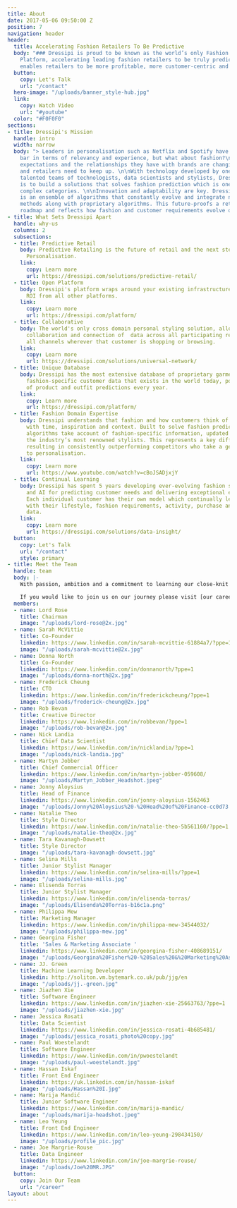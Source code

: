 ```yaml
---
title: About
date: 2017-05-06 09:50:00 Z
position: 7
navigation: header
header:
  title: Accelerating Fashion Retailers To Be Predictive
  body: "### Dressipi is proud to be known as the world’s only Fashion Prediction
    Platform, accelerating leading fashion retailers to be truly predictive. This
    enables retailers to be more profitable, more customer-centric and more efficient."
  button:
    copy: Let's Talk
    url: "/contact"
  hero-image: "/uploads/banner_style-hub.jpg"
  link:
    copy: Watch Video
    url: "#youtube"
  color: "#F0F0F0"
sections:
- title: Dressipi's Mission
  handle: intro
  width: narrow
  body: "> Leaders in personalisation such as Netflix and Spotify have raised the
    bar in terms of relevancy and experience, but what about fashion?\n\nConsumer’s
    expectations and the relationships they have with brands are changing rapidly,
    and retailers need to keep up. \n\nWith technology developed by one of the most
    talented teams of technologists, data scientists and stylists, Dressipi's mission
    is to build a solutions that solves fashion prediction which is one of the most
    complex categories. \n\nInnovation and adaptability are key. Dressipi's solution
    is an ensemble of algorithms that constantly evolve and integrate newly discovered
    methods along with proprietary algorithms. This future-proofs a retailer’s personalisation
    roadmap and reflects how fashion and customer requirements evolve over time."
- title: What Sets Dressipi Apart
  handle: why-us
  columns: 2
  subsections:
  - title: Predictive Retail
    body: Predictive Retailing is the future of retail and the next step up from 1-2-1
      Personalisation.
    link:
      copy: Learn more
      url: https://dressipi.com/solutions/predictive-retail/
  - title: Open Platform
    body: Dressipi's platform wraps around your existing infrastructure to improve
      ROI from all other platforms.
    link:
      copy: Learn more
      url: https://dressipi.com/platform/
  - title: Collaborative
    body: The world's only cross domain personal styling solution, allowing for the
      collaboration and connection of  data across all participating retailers and
      all channels wherever that customer is shopping or browsing.
    link:
      copy: Learn more
      url: https://dressipi.com/solutions/universal-network/
  - title: Unique Database
    body: Dressipi has the most extensive database of proprietary garment data and
      fashion-specific customer data that exists in the world today, powering billions
      of product and outfit predictions every year.
    link:
      copy: Learn more
      url: https://dressipi.com/platform/
  - title: Fashion Domain Expertise
    body: Dressipi understands that fashion and how customers think of fashion changes
      with time, inspiration and context. Built to solve fashion prediction, Dressipi's
      algorithms take account of fashion-specific information, updated by some of
      the industry’s most renowned stylists. This represents a key differentiator,
      resulting in consistently outperforming competitors who take a general approach
      to personalisation.
    link:
      copy: Learn more
      url: https://www.youtube.com/watch?v=cBoJSADjxjY
  - title: Continual Learning
    body: Dressipi has spent 5 years developing ever-evolving fashion specific ML
      and AI for predicting customer needs and delivering exceptional experiences.
      Each individual customer has their own model which continually learns and evolves
      with their lifestyle, fashion requirements, activity, purchase and preference
      data.
    link:
      copy: Learn more
      url: https://dressipi.com/solutions/data-insight/
  button:
    copy: Let's Talk
    url: "/contact"
    style: primary
- title: Meet the Team
  handle: team
  body: |-
    With passion, ambition and a commitment to learning our close-knit team support, challenge and inspire each other every day. Our expert technologists, data scientists and fashion stylists work side by side with the common goal of shaping the future of retail.

    If you would like to join us on our journey please visit [our careers page](/careers) to see what roles we are currently hiring for.
  members:
  - name: Lord Rose
    title: Chairman
    image: "/uploads/lord-rose@2x.jpg"
  - name: Sarah McVittie
    title: Co-Founder
    linkedin: https://www.linkedin.com/in/sarah-mcvittie-61884a7/?ppe=1
    image: "/uploads/sarah-mcvittie@2x.jpg"
  - name: Donna North
    title: Co-Founder
    linkedin: https://www.linkedin.com/in/donnanorth/?ppe=1
    image: "/uploads/donna-north@2x.jpg"
  - name: Frederick Cheung
    title: CTO
    linkedin: https://www.linkedin.com/in/frederickcheung/?ppe=1
    image: "/uploads/frederick-cheung@2x.jpg"
  - name: Rob Bevan
    title: Creative Director
    linkedin: https://www.linkedin.com/in/robbevan/?ppe=1
    image: "/uploads/rob-bevan@2x.jpg"
  - name: Nick Landia
    title: Chief Data Scientist
    linkedin: https://www.linkedin.com/in/nicklandia/?ppe=1
    image: "/uploads/nick-landia.jpg"
  - name: Martyn Jobber
    title: Chief Commercial Officer
    linkedin: https://www.linkedin.com/in/martyn-jobber-059608/
    image: "/uploads/Martyn_Jobber_Headshot.jpeg"
  - name: Jonny Aloysius
    title: Head of Finance
    linkedin: https://www.linkedin.com/in/jonny-aloysius-1562463
    image: "/uploads/Jonny%20Aloysius%20-%20Head%20of%20Finance-cc0d73.jpg"
  - name: Natalie Theo
    title: Style Director
    linkedin: https://www.linkedin.com/in/natalie-theo-5b561160/?ppe=1
    image: "/uploads/natalie-theo@2x.jpg"
  - name: Tara Kavanagh-Dowsett
    title: Style Director
    image: "/uploads/tara-kavanagh-dowsett.jpg"
  - name: Selina Mills
    title: Junior Stylist Manager
    linkedin: https://www.linkedin.com/in/selina-mills/?ppe=1
    image: "/uploads/selina-mills.jpg"
  - name: Elisenda Torras
    title: Junior Stylist Manager
    linkedin: https://www.linkedin.com/in/elisenda-torras/
    image: "/uploads/Elisenda%20Torras-b16c1a.png"
  - name: Philippa Mew
    title: Marketing Manager
    linkedin: https://www.linkedin.com/in/philippa-mew-34544032/
    image: "/uploads/philippa-mew.jpg"
  - name: Georgina Fisher
    title: 'Sales & Marketing Associate '
    linkedin: https://www.linkedin.com/in/georgina-fisher-408689151/
    image: "/uploads/Georgina%20Fisher%20-%20Sales%20&%20Marketing%20Associate.jpg"
  - name: JJ. Green
    title: Machine Learning Developer
    linkedin: http://soliton.vm.bytemark.co.uk/pub/jjg/en
    image: "/uploads/jj.-green.jpg"
  - name: Jiazhen Xie
    title: Software Engineer
    linkedin: https://www.linkedin.com/in/jiazhen-xie-25663763/?ppe=1
    image: "/uploads/jiazhen-xie.jpg"
  - name: Jessica Rosati
    title: Data Scientist
    linkedin: https://www.linkedin.com/in/jessica-rosati-4b685481/
    image: "/uploads/jessica_rosati_photo%20copy.jpg"
  - name: Paul Woestelandt
    title: Software Engineer
    linkedin: https://www.linkedin.com/in/pwoestelandt
    image: "/uploads/paul-woestelandt.jpg"
  - name: Hassan Iskaf
    title: Front End Engineer
    linkedin: https://uk.linkedin.com/in/hassan-iskaf
    image: "/uploads/Hassan%20I.jpg"
  - name: Marija Mandić
    title: Junior Software Engineer
    linkedin: https://www.linkedin.com/in/marija-mandic/
    image: "/uploads/marija-headshot.jpeg"
  - name: Leo Yeung
    title: Front End Engineer
    linkedin: https://www.linkedin.com/in/leo-yeung-298434150/
    image: "/uploads/profile_pic.jpg"
  - name: Joe Margrie-Rouse
    title: Data Engineer
    linkedin: https://www.linkedin.com/in/joe-margrie-rouse/
    image: "/uploads/Joe%20MR.JPG"
  button:
    copy: Join Our Team
    url: "/career"
layout: about
---
```


